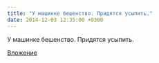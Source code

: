 ```yaml
---
title: "У машинке бешенство. Придятся усыпить."
date: 2014-12-03 12:35:00 +0300
---
```


У машинке бешенство. Придятся усыпить.

[Вложение](/assets/vk_photos/1/dqiJr7Zxzpg.jpg)
